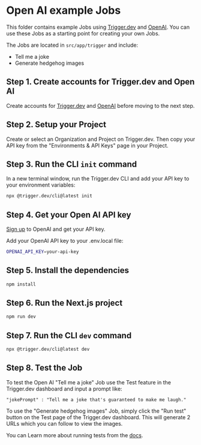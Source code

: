 # Open AI example Jobs

This folder contains example Jobs using [Trigger.dev](https://trigger.dev) and [OpenAI](https://openai.com). You can use these Jobs as a starting point for creating your own Jobs.

The Jobs are located in `src/app/trigger` and include:

- Tell me a joke
- Generate hedgehog images

## **Step 1.** Create accounts for Trigger.dev and Open AI

Create accounts for [Trigger.dev](https://trigger.dev) and [OpenAI](https://openai.com) before moving to the next step.

## **Step 2.** Setup your Project

Create or select an Organization and Project on Trigger.dev. Then copy your API key from the "Environments & API Keys" page in your Project.

## **Step 3.** Run the CLI `init` command

In a new terminal window, run the Trigger.dev CLI and add your API key to your environment variables:

```bash
npx @trigger.dev/cli@latest init
```

## **Step 4.** Get your Open AI API key

[Sign up](https://openai.com) to OpenAI and get your API key.

Add your OpenAI API key to your .env.local file:

```bash
OPENAI_API_KEY=your-api-key
```

## **Step 5.** Install the dependencies

```bash
npm install
```

## **Step 6.** Run the Next.js project

```bash
npm run dev
```

## **Step 7.** Run the CLI `dev` command

```bash
npx @trigger.dev/cli@latest dev
```

## **Step 8.** Test the Job

To test the Open AI "Tell me a joke" Job use the Test feature in the Trigger.dev dashboard and input a prompt like:

`"jokePrompt" : "Tell me a joke that's guaranteed to make me laugh."`

To use the "Generate hedgehog images" Job, simply click the "Run test" button on the Test page of the Trigger.dev dashboard. This will generate 2 URLs which you can follow to view the images.

You can Learn more about running tests from the [docs](https://trigger.dev/docs/documentation/guides/testing-jobs).
